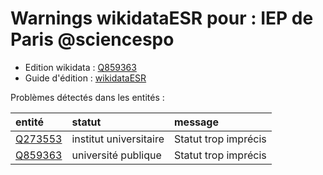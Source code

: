 Warnings wikidataESR pour : IEP de Paris @sciencespo
================

- Edition wikidata : [Q859363](https://www.wikidata.org/wiki/Q859363)
- Guide d'édition : [wikidataESR](https://github.com/cpesr/wikidataESR/)



Problèmes détectés dans les entités :

|entité                                           |statut                 |message              |
|:------------------------------------------------|:----------------------|:--------------------|
|[Q273553](https://www.wikidata.org/wiki/Q273553) |institut universitaire |Statut trop imprécis |
|[Q859363](https://www.wikidata.org/wiki/Q859363) |université publique    |Statut trop imprécis |
